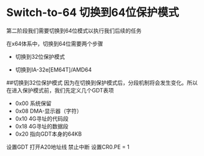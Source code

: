 # Switch-to-64 切换到64位保护模式
第二阶段我们需要切换到64位模式以执行我们后续的任务

在x64体系中，切换到64位需要两个步骤
- 切换到32位保护模式  

- 切换到IA-32e\[EM64T\]/AMD64   

##切换到32位保护模式
因为在切换到保护模式后，分段机制将会发生变化。所以在进入保护模式前，我们先定义几个GDT表项

- 0x00 系统保留  
- 0x08 DMA-显示器（字符）  
- 0x10 4G寻址的代码段  
- 0x18 4G寻址的数据段  
- 0x20 指向GDT本身的64KB  

设置GDT
打开A20地址线
禁止中断
设置CR0.PE = 1